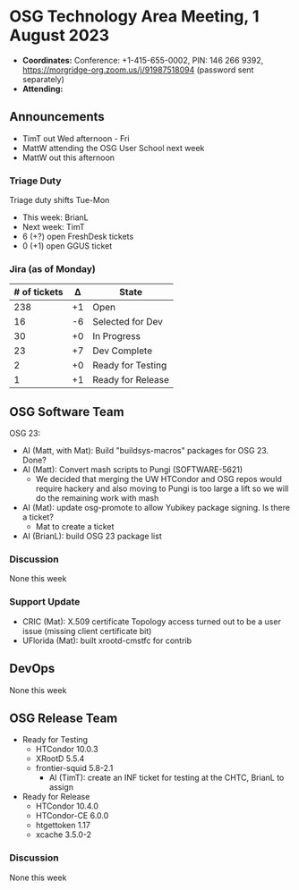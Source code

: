 # OSG Technology Area Meeting, 1 August 2023

-   **Coordinates:** Conference: +1-415-655-0002, PIN: 146 266 9392,
    <https://morgridge-org.zoom.us/j/91987518094> (password sent separately)
-   **Attending:** 

## Announcements

-   TimT out Wed afternoon - Fri
-   MattW attending the OSG User School next week
-   MattW out this afternoon

### Triage Duty

Triage duty shifts Tue-Mon

-   This week: BrianL
-   Next week: TimT
-   6 (+?) open FreshDesk tickets
-   0 (+1) open GGUS ticket

### Jira (as of Monday)

| # of tickets | &Delta; | State             |
|--------------|---------|-------------------|
| 238          | +1      | Open              |
| 16           | -6      | Selected for Dev  |
| 30           | +0      | In Progress       |
| 23           | +7      | Dev Complete      |
| 2            | +0      | Ready for Testing |
| 1            | +1      | Ready for Release |

## OSG Software Team

OSG 23:

-   AI (Matt, with Mat): Build "buildsys-macros" packages for OSG 23. Done?
-   AI (Matt): Convert mash scripts to Pungi (SOFTWARE-5621)
    -   We decided that merging the UW HTCondor and OSG repos would require hackery and also moving to Pungi is too
        large a lift so we will do the remaining work with mash
-   AI (Mat): update osg-promote to allow Yubikey package signing. Is there a ticket?
    -   Mat to create a ticket
-   AI (BrianL): build OSG 23 package list

### Discussion

None this week

### Support Update

-   CRIC (Mat): X.509 certificate Topology access turned out to be a user issue (missing client certificate bit)
-   UFlorida (Mat): built xrootd-cmstfc for contrib

## DevOps

None this week

## OSG Release Team

-   Ready for Testing
    -   HTCondor 10.0.3
    -   XRootD 5.5.4
    -   frontier-squid 5.8-2.1
        -   AI (TimT): create an INF ticket for testing at the CHTC, BrianL to assign
-   Ready for Release
    -   HTCondor 10.4.0
    -   HTCondor-CE 6.0.0
    -   htgettoken 1.17
    -   xcache 3.5.0-2

### Discussion

None this week

